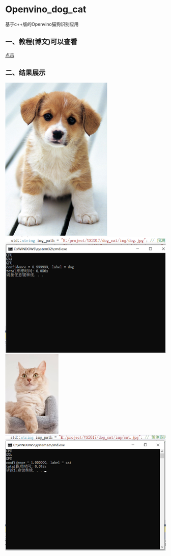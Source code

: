 # Openvino_dog_cat

基于c++版的Openvino猫狗识别应用



## 一、教程(博文)可以查看

[点击](https://blog.csdn.net/caip12999203000/article/details/128921214?csdn_share_tail=%7B%22type%22%3A%22blog%22%2C%22rType%22%3A%22article%22%2C%22rId%22%3A%22128921214%22%2C%22source%22%3A%22caip12999203000%22%7D)

## 二、结果展示

<img src="./img/dog.jpg" alt="t1" style="zoom:50%;" />

<img src="./img/t1.png" alt="t1" style="zoom: 80%;" />

<img src="./img/cat.jpg" alt="cat" style="zoom:50%;" />

<img src="./img/t2.png" alt="t2" style="zoom:80%;" />
